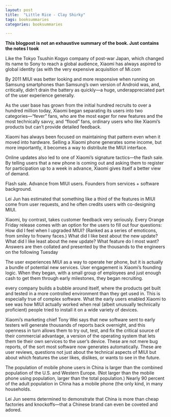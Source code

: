 ```yaml
---
layout: post
title:  "Little Rice - Clay Shirky"
tags: booksummaries
categories: booksummaries

---
```


**This blogpost is not an exhaustive summary of the book. Just contains the notes I took**  

Like the Tokyo Tsushin Kogyo company of post-war Japan, which changed its name to Sony to reach a global audience, Xiaomi has always aspired to global identity (as with the very expensive acquisition of Mi.com

By 2011 MIUI was better looking and more responsive when running on Samsung smartphones than Samsung’s own version of Android was, and, critically, didn’t drain the battery as quickly—a huge, underappreciated part of the user experience generally.

As the user base has grown from the initial hundred recruits to over a hundred million today, Xiaomi began separating its users into two categories—“fever” fans, who are the most eager for new features and the most technically savvy, and “flood” fans, ordinary users who like Xiaomi’s products but can’t provide detailed feedback.

Xiaomi has always been focused on maintaining that pattern even when it moved into hardware. Selling a Xiaomi phone generates some income, but more importantly, it becomes a way to distribute the MIUI interface.


Online updates also led to one of Xiaomi’s signature tactics—the flash sale. By telling users that a new phone is coming out and asking them to register for participation up to a week in advance, Xiaomi gives itself a better view of demand.

Flash sale. Advance from MIUI users. Founders from services + software background.

Lei Jun has estimated that something like a third of the features in MIUI come from user requests, and he often credits users with co-designing MIUI.

Xiaomi, by contrast, takes customer feedback very seriously. Every Orange Friday release comes with an option for the users to fill out four questions: How did I feel when I upgraded MIUI? (Ranked as a series of emoticons, from smiley to frowny faces.) What did I like best about the new update? What did I like least about the new update? What feature do I most want? Answers are then collated and presented by the thousands to the engineers on the following Tuesday

The user experiences MIUI as a way to operate her phone, but it is actually a bundle of potential new services. User engagement is Xiaomi’s founding logic. When they began, with a small group of employees and just enough cash to get them through early milestones, they began recruiting.

every company builds a bubble around itself, where the products get built and tested in a more controlled environment than they get used in. This is especially true of complex software. What the early users enabled Xiaomi to see was how MIUI actually worked when real (albeit unusually technically proficient) people tried to install it on a wide variety of devices.


Xiaomi’s marketing chief Tony Wei says that new software sent to early testers will generate thousands of reports back overnight, and this openness in turn allows them to try out, test, and fix the critical source of their commercial advantage, a version of the operating system that lets them tie their own services to the user’s device. These are not mere bug reports, of the sort most software now generates automatically. These are user reviews, questions not just about the technical aspects of MIUI but about which features the user likes, dislikes, or wants to see in the future.

The population of mobile phone users in China is larger than the combined population of the U.S. and Western Europe. (Not larger than the mobile phone using population, larger than the  total  population.) Nearly 90 percent of the adult population in China has a mobile phone (the only kind, in many households.

Lei Jun seems determined to demonstrate that China is more than cheap factories and knockoffs—that a Chinese brand can even be coveted and adored.
